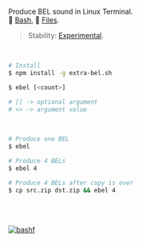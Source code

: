 Produce BEL sound in Linux Terminal.<br>
🐚 [Bash](https://www.npmjs.com/package/extra-bel.sh),
📜 [Files](https://unpkg.com/extra-bel.sh/).

> Stability: [Experimental](https://www.youtube.com/watch?v=L1j93RnIxEo).

<br>

```bash
# Install
$ npm install -g extra-bel.sh
```

```bash
$ ebel [<count>]

# [] -> optional argument
# <> -> argument value
```

<br>

```bash
# Produce one BEL
$ ebel

# Produce 4 BELs
$ ebel 4

# Produce 4 BELs after copy is over
$ cp src.zip dst.zip && ebel 4
```

<br>
<br>

[![bashf](https://i.imgur.com/HgNA3W8.jpg)](https://bashf.github.io)
